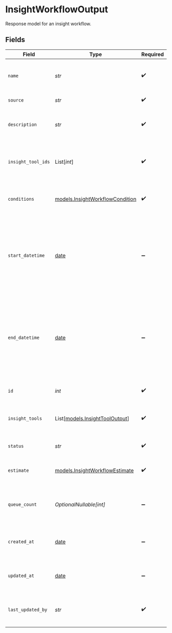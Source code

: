 # InsightWorkflowOutput

Response model for an insight workflow.


## Fields

| Field                                                                                                                                        | Type                                                                                                                                         | Required                                                                                                                                     | Description                                                                                                                                  | Example                                                                                                                                      |
| -------------------------------------------------------------------------------------------------------------------------------------------- | -------------------------------------------------------------------------------------------------------------------------------------------- | -------------------------------------------------------------------------------------------------------------------------------------------- | -------------------------------------------------------------------------------------------------------------------------------------------- | -------------------------------------------------------------------------------------------------------------------------------------------- |
| `name`                                                                                                                                       | *str*                                                                                                                                        | :heavy_check_mark:                                                                                                                           | Human-readable name of insight workflow                                                                                                      | summary-workflow                                                                                                                             |
| `source`                                                                                                                                     | *str*                                                                                                                                        | :heavy_check_mark:                                                                                                                           | Source of the workflow                                                                                                                       | agent                                                                                                                                        |
| `description`                                                                                                                                | *str*                                                                                                                                        | :heavy_check_mark:                                                                                                                           | Text description of workflow                                                                                                                 | Default workflow - generates a summary of the call                                                                                           |
| `insight_tool_ids`                                                                                                                           | List[*int*]                                                                                                                                  | :heavy_check_mark:                                                                                                                           | Ordered list of IDs of tool configurations to be executed in the workflow                                                                    | [<br/>1<br/>]                                                                                                                                |
| `conditions`                                                                                                                                 | [models.InsightWorkflowCondition](../models/insightworkflowcondition.md)                                                                     | :heavy_check_mark:                                                                                                                           | Model for the conditions that trigger an insight workflow.                                                                                   |                                                                                                                                              |
| `start_datetime`                                                                                                                             | [date](https://docs.python.org/3/library/datetime.html#date-objects)                                                                         | :heavy_minus_sign:                                                                                                                           | Target session timestamp the workflow (backfill) should start. An empty value indicates start on activation - live sessions only             | 2025-08-12T00:00:00Z                                                                                                                         |
| `end_datetime`                                                                                                                               | [date](https://docs.python.org/3/library/datetime.html#date-objects)                                                                         | :heavy_minus_sign:                                                                                                                           | Target session timestamp the workflow (backfill) should end. An empty value indicates no end, i.e., include live sessions until deactivation | 2025-08-13T00:00:00Z                                                                                                                         |
| `id`                                                                                                                                         | *int*                                                                                                                                        | :heavy_check_mark:                                                                                                                           | Internal ID of the insight workflow                                                                                                          | 1                                                                                                                                            |
| `insight_tools`                                                                                                                              | List[[models.InsightToolOutput](../models/insighttooloutput.md)]                                                                             | :heavy_check_mark:                                                                                                                           | List of insight tool configurations used in the workflow                                                                                     |                                                                                                                                              |
| `status`                                                                                                                                     | *str*                                                                                                                                        | :heavy_check_mark:                                                                                                                           | Status of the insight workflow                                                                                                               | ACTIVE                                                                                                                                       |
| `estimate`                                                                                                                                   | [models.InsightWorkflowEstimate](../models/insightworkflowestimate.md)                                                                       | :heavy_check_mark:                                                                                                                           | Response model for an insight workflow.                                                                                                      |                                                                                                                                              |
| `queue_count`                                                                                                                                | *OptionalNullable[int]*                                                                                                                      | :heavy_minus_sign:                                                                                                                           | Number of calls in the workflow queue (pending or processing)                                                                                | 10                                                                                                                                           |
| `created_at`                                                                                                                                 | [date](https://docs.python.org/3/library/datetime.html#date-objects)                                                                         | :heavy_minus_sign:                                                                                                                           | Timestamp at which the insight workflow was created                                                                                          | 2025-08-12T00:00:00Z                                                                                                                         |
| `updated_at`                                                                                                                                 | [date](https://docs.python.org/3/library/datetime.html#date-objects)                                                                         | :heavy_minus_sign:                                                                                                                           | Timestamp of most recent update to the insight workflow                                                                                      | 2025-08-13T00:00:00Z                                                                                                                         |
| `last_updated_by`                                                                                                                            | *str*                                                                                                                                        | :heavy_check_mark:                                                                                                                           | Email of user who last updated Insight Workflow                                                                                              | user@email.com                                                                                                                               |